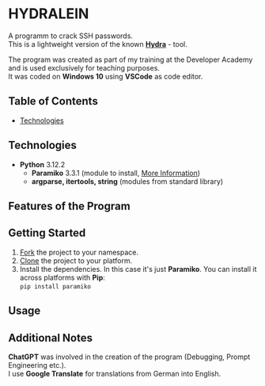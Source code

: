 # HYDRALEIN

A programm to crack SSH passwords.  
This is a lightweight version of the known <a href="https://www.thc.org/">**Hydra**</a> - tool.  

The program was created as part of my training at the Developer Academy and is used exclusively for teaching purposes.  
It was coded on **Windows 10** using **VSCode** as code editor.

## Table of Contents
* <a href="technologies">Technologies</a>

## Technologies
* **Python** 3.12.2
    * **Paramiko** 3.3.1 (module to install, <a href="https://www.paramiko.org/">More Information</a>)
    * **argparse, itertools, string** (modules from standard library) 

## Features of the Program


## Getting Started
1) <a href="https://docs.github.com/de/pull-requests/collaborating-with-pull-requests/working-with-forks/fork-a-repo">Fork</a> the project to your namespace.
2) <a href="https://docs.github.com/en/repositories/creating-and-managing-repositories/cloning-a-repository">Clone</a> the project to your platform.
3) Install the dependencies. In this case it's just **Paramiko**. You can install it across platforms with **Pip**:  
    `pip install paramiko`

## Usage

## Additional Notes
**ChatGPT** was involved in the creation of the program (Debugging, Prompt Engineering etc.).  
I use **Google Translate** for translations from German into English.